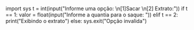 import sys
t = int(input("Informe uma opção: \n[1]Sacar \n[2] Extrato:"))
if t == 1:
    valor = float(input("Informe a quantia para o saque: "))
elif t == 2:
    print("Exibindo o extrato")
else:
    sys.exit("Opção invalida")
